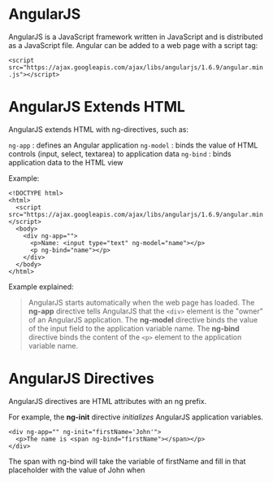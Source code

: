# AngularJS 

AngularJS is a JavaScript framework written in JavaScript and is distributed as a JavaScript file. Angular can be added to a web page with a script tag:

`<script src="https://ajax.googleapis.com/ajax/libs/angularjs/1.6.9/angular.min.js"></script>`

# AngularJS Extends HTML

AngularJS extends HTML with ng-directives, such as:

`ng-app` : defines an Angular application
`ng-model` : binds the value of HTML controls (input, select, textarea) to application data
`ng-bind` : binds application data to the HTML view

Example: 
```
<!DOCTYPE html>
<html>
  <script src="https://ajax.googleapis.com/ajax/libs/angularjs/1.6.9/angular.min.js"></script>
  <body>
    <div ng-app="">
      <p>Name: <input type="text" ng-model="name"></p>
      <p ng-bind="name"></p>
    </div>
  </body>
</html>
```

Example explained:
> AngularJS starts automatically when the web page has loaded. The **ng-app** directive tells AngularJS that the `<div>` element is the "owner" of an AngularJS application. The **ng-model** directive binds the value of the input field to the application variable name. The **ng-bind** directive binds the content of the `<p>` element to the application variable name.
  
# AngularJS Directives

AngularJS directives are HTML attributes with an ng prefix.

For example, the **ng-init** directive *initializes* AngularJS application variables.

```
<div ng-app="" ng-init="firstName='John'">
  <p>The name is <span ng-bind="firstName"></span></p>
</div>
```
The span with ng-bind will take the variable of firstName and fill in that placeholder with the value of John when 
